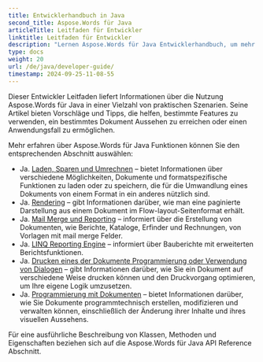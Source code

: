 ```yaml
---
title: Entwicklerhandbuch in Java
second_title: Aspose.Words für Java
articleTitle: Leitfaden für Entwickler
linktitle: Leitfaden für Entwickler
description: "Lernen Aspose.Words für Java Entwicklerhandbuch, um mehr Anwendungsfälle, Tipps und technische Details zu erhalten."
type: docs
weight: 20
url: /de/java/developer-guide/
timestamp: 2024-09-25-11-08-55
---
```


Dieser Entwickler Leitfaden liefert Informationen über die Nutzung Aspose.Words für Java in einer Vielzahl von praktischen Szenarien. Seine Artikel bieten Vorschläge und Tipps, die helfen, bestimmte Features zu verwenden, ein bestimmtes Dokument Aussehen zu erreichen oder einen Anwendungsfall zu ermöglichen.

Mehr erfahren über Aspose.Words für Java Funktionen können Sie den entsprechenden Abschnitt auswählen:

- Ja. [Laden, Sparen und Umrechnen](/words/de/java/loading-saving-and-converting/) – bietet Informationen über verschiedene Möglichkeiten, Dokumente und formatspezifische Funktionen zu laden oder zu speichern, die für die Umwandlung eines Dokuments von einem Format in ein anderes nützlich sind.
- Ja. [Rendering](/words/de/java/rendering/) – gibt Informationen darüber, wie man eine paginierte Darstellung aus einem Dokument im Flow-layout-Seitenformat erhält.
- Ja. [Mail Merge und Reporting](/words/java/mail-merge-and-reporting/) – informiert über die Erstellung von Dokumenten, wie Berichte, Kataloge, Erfinder und Rechnungen, von Vorlagen mit mail merge Felder.
- Ja. [LINQ Reporting Engine](/words/java/linq-reporting-engine/) – informiert über Bauberichte mit erweiterten Berichtsfunktionen.
- Ja. [Drucken eines der Dokumente Programmierung oder Verwendung von Dialogen](/words/de/java/print-a-document-programmatically-or-using-dialogs/) – gibt Informationen darüber, wie Sie ein Dokument auf verschiedene Weise drucken können und den Druckvorgang optimieren, um Ihre eigene Logik umzusetzen.
- Ja. [Programmierung mit Dokumenten](/words/de/java/programming-with-documents/) – bietet Informationen darüber, wie Sie Dokumente programmtechnisch erstellen, modifizieren und verwalten können, einschließlich der Änderung ihrer Inhalte und ihres visuellen Aussehens.

Für eine ausführliche Beschreibung von Klassen, Methoden und Eigenschaften beziehen sich auf die Aspose.Words für Java API Reference Abschnitt.
